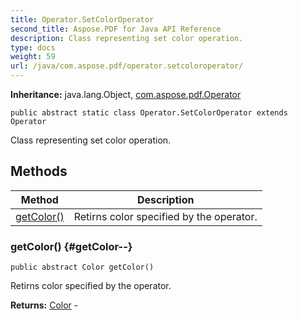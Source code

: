 ```yaml
---
title: Operator.SetColorOperator
second_title: Aspose.PDF for Java API Reference
description: Class representing set color operation.
type: docs
weight: 59
url: /java/com.aspose.pdf/operator.setcoloroperator/
---
```

**Inheritance:**
java.lang.Object, [com.aspose.pdf.Operator](../../com.aspose.pdf/operator)
```
public abstract static class Operator.SetColorOperator extends Operator
```

Class representing set color operation.
## Methods

| Method | Description |
| --- | --- |
| [getColor()](#getColor--) | Retirns color specified by the operator. |
### getColor() {#getColor--}
```
public abstract Color getColor()
```


Retirns color specified by the operator.

**Returns:**
[Color](../../com.aspose.pdf.java.awt/color) - 
